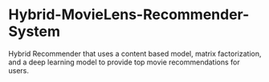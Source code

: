 # Hybrid-MovieLens-Recommender-System
Hybrid Recommender that uses a content based model, matrix factorization, and a deep learning model to provide top movie recommendations for users.
